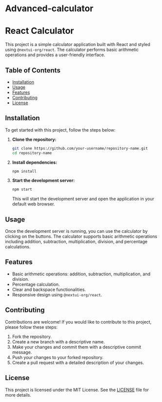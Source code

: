 # Advanced-calculator
# React Calculator

This project is a simple calculator application built with React and styled using `@nextui-org/react`. The calculator performs basic arithmetic operations and provides a user-friendly interface.

## Table of Contents

- [Installation](#installation)
- [Usage](#usage)
- [Features](#features)
- [Contributing](#contributing)
- [License](#license)

## Installation

To get started with this project, follow the steps below:

1. **Clone the repository:**

    ```sh
    git clone https://github.com/your-username/repository-name.git
    cd repository-name
    ```

2. **Install dependencies:**

    ```sh
    npm install
    ```

3. **Start the development server:**

    ```sh
    npm start
    ```

    This will start the development server and open the application in your default web browser.

## Usage

Once the development server is running, you can use the calculator by clicking on the buttons. The calculator supports basic arithmetic operations including addition, subtraction, multiplication, division, and percentage calculations.

## Features

- Basic arithmetic operations: addition, subtraction, multiplication, and division.
- Percentage calculation.
- Clear and backspace functionalities.
- Responsive design using `@nextui-org/react`.

## Contributing

Contributions are welcome! If you would like to contribute to this project, please follow these steps:

1. Fork the repository.
2. Create a new branch with a descriptive name.
3. Make your changes and commit them with a descriptive commit message.
4. Push your changes to your forked repository.
5. Create a pull request with a detailed description of your changes.

## License

This project is licensed under the MIT License. See the [LICENSE](LICENSE) file for more details.
